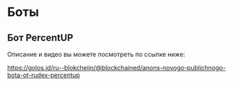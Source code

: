 # Боты

## Бот PercentUP

Описание и видео вы можете посмотреть по ссылке ниже:

https://golos.id/ru--blokcheijn/@blockchained/anons-novogo-publichnogo-bota-ot-rudex-percentup
